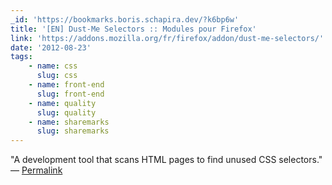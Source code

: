 ```yaml
---
_id: 'https://bookmarks.boris.schapira.dev/?k6bp6w'
title: '[EN] Dust-Me Selectors :: Modules pour Firefox'
link: 'https://addons.mozilla.org/fr/firefox/addon/dust-me-selectors/'
date: '2012-08-23'
tags:
    - name: css
      slug: css
    - name: front-end
      slug: front-end
    - name: quality
      slug: quality
    - name: sharemarks
      slug: sharemarks
---
```


&quot;A development tool that scans HTML pages to find unused CSS
selectors.&quot; <br>&#8212;
<a href="https://bookmarks.boris.schapira.dev/?k6bp6w" title="Permalink">Permalink</a>

